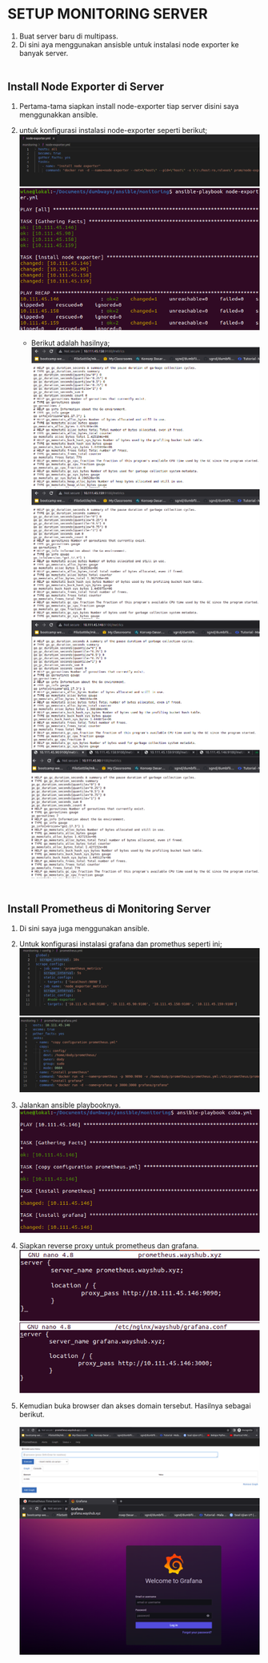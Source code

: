 # **SETUP MONITORING SERVER**

1. Buat server baru di multipass.
2. Di sini aya menggunakan ansisble untuk instalasi node exporter ke banyak server. <br><br>

## Install Node Exporter di Server

1. Pertama-tama siapkan install node-exporter tiap server disini saya menggunakkan ansible.
2. untuk konfigurasi instalasi node-exporter seperti berikut; <br>
   ![confignodeyaml](assets/images-setup-monitoring-server/confignodeyaml.png) <br>
   ![installnode-exporter](assets/images-setup-monitoring-server/install%20node-exporter.png) <br>

   - Berikut adalah hasilnya; <br>
   ![node1](assets/images-setup-monitoring-server/node1.png) <br>
   ![node2](assets/images-setup-monitoring-server/node2.png) <br>
   ![node3](assets/images-setup-monitoring-server/node3.png) <br>
   ![node4](assets/images-setup-monitoring-server/node4.png) <br><br>


## Install Prometheus di Monitoring Server

1. Di sini saya juga menggunakan ansible.
2. Untuk konfigurasi instalasi grafana dan promethus seperti ini; <br>
   ![configpromyaml](assets/images-setup-monitoring-server/configpromyaml.png)  
   ![configpromgrafyaml](assets/images-setup-monitoring-server/configpromgrafyaml.png) <br>

3. Jalankan ansible playbooknya. <br>
   ![ansiblepromgraf](assets/images-setup-monitoring-server/ansiblepromgraf.png) <br>

4. Siapkan reverse proxy untuk prometheus dan grafana. <br>
   ![reverseprom](assets/images-setup-monitoring-server/reverseprom.png) <br>
   ![reversegraf](assets/images-setup-monitoring-server/reversegraf.png) <br>

5. Kemudian buka browser dan akses domain tersebut. Hasilnya sebagai berikut. <br>   
   ![result](assets/images-setup-monitoring-server/result.png) <br>
   ![result2](assets/images-setup-monitoring-server/result2.png)  
   